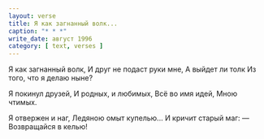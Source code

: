 ```yaml
---
layout: verse
title: Я как загнанный волк...
caption: "* * *"
write_date: август 1996
category: [ text, verses ]
---
```

Я как загнанный волк,
И друг не подаст руки мне,
А выйдет ли толк
Из того, что я делаю ныне?

Я покинул друзей,
И родных, и любимых,
Всё во имя идей,
Мною чтимых.

Я отвержен и наг,
Ледяною омыт купелью...
И кричит старый маг:
— Возвращайся в келью!
